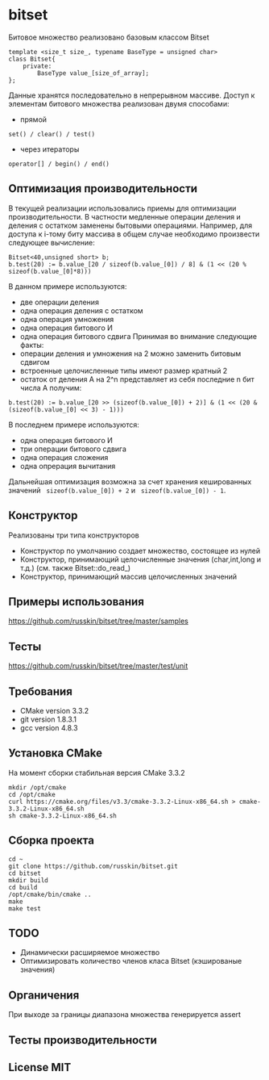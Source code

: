 # bitset
Битовое множество реализовано базовым классом Bitset
```
template <size_t size_, typename BaseType = unsigned char>
class Bitset{
	private:
		BaseType value_[size_of_array];
};
```
Данные хранятся последовательно в непрерывном массиве. Доступ к элементам битового множества реализован двумя способами:
* прямой
```
set() / clear() / test()
```
* через итераторы
```
operator[] / begin() / end()
```

## Оптимизация производительности
В текущей реализации использовались приемы для оптимизации производительности. В частности медленные операции деления и деления с остатком заменены бытовыми операциями. Например, для доступа к i-тому биту массива в общем случае необходимо произвести следующее вычисление:
```
Bitset<40,unsigned short> b;
b.test(20) := b.value_[20 / sizeof(b.value_[0]) / 8] & (1 << (20 % sizeof(b.value_[0]*8))) 
```
В данном примере используются:
* две операции деления
* одна операция деления с остатком
* одна операция умножения
* одна операция битового И
* одна операция битового сдвига 
Принимая во внимание следующие факты:
* операции деления и умножения на 2 можно заменить битовым сдвигом
* встроенные целочисленные типы имеют размер кратный 2
* остаток от деления A на 2^n представляет из себя последние n бит числа A
получим:
```
b.test(20) := b.value_[20 >> (sizeof(b.value_[0]) + 2)] & (1 << (20 & (sizeof(b.value_[0] << 3) - 1))) 
```
В последнем примере используются:
* одна операция битового И
* три операции битового сдвига
* одна операция сложения
* одна опрерация вычитания

Дальнейшая оптимизация возможна за счет хранения кешированных значений ``` sizeof(b.value_[0]) + 2``` и ``` sizeof(b.value_[0]) - 1```.

## Конструктор
Реализованы три типа конструкторов
* Конструктор по умолчанию создает множество, состоящее из нулей
* Конструктор, принимающий целочисленные значения (char,int,long и т.д.) (см. также Bitset::do_read_)
* Конструктор, принимающий массив целочисленных значений

## Примеры использования
https://github.com/russkin/bitset/tree/master/samples

## Тесты
https://github.com/russkin/bitset/tree/master/test/unit

## Требования
* CMake version 3.3.2
* git version 1.8.3.1
* gcc version 4.8.3

## Установка CMake
На момент сборки стабильная версия CMake 3.3.2
```
mkdir /opt/cmake
cd /opt/cmake
curl https://cmake.org/files/v3.3/cmake-3.3.2-Linux-x86_64.sh > cmake-3.3.2-Linux-x86_64.sh
sh cmake-3.3.2-Linux-x86_64.sh
```

## Сборка проекта
```
cd ~
git clone https://github.com/russkin/bitset.git
cd bitset
mkdir build
cd build
/opt/cmake/bin/cmake ..
make
make test
```
## TODO
* Динамически расширяемое множество
* Оптимизировать количество членов класа Bitset (кэшированые значения)

## Органичения
При выходе за границы диапазона множества генерируется assert

## Тесты производительности

## License MIT
